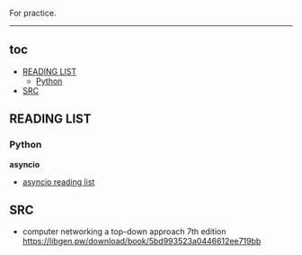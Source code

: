 For practice.

-----

## toc

<!-- vim-markdown-toc GFM -->

* [READING LIST](#reading-list)
    * [Python](#python)
* [SRC](#src)

<!-- vim-markdown-toc -->

## READING LIST

### Python

**asyncio**

- [asyncio reading list](https://morestina.net/blog/1213/asyncio-reading-list)


## SRC

- computer networking a top-down approach 7th edition https://libgen.pw/download/book/5bd993523a0446612ee719bb

